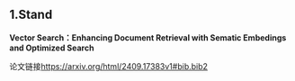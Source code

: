 ## 1.Stand

**Vector Search：Enhancing Document Retrieval with Sematic Embedings and Optimized Search**

论文链接<https://arxiv.org/html/2409.17383v1#bib.bib2>